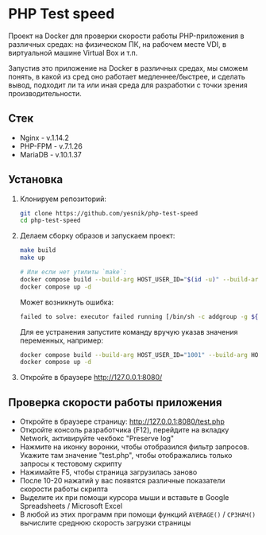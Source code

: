 # PHP Test speed

Проект на Docker для проверки скорости работы PHP-приложения в различных средах: 
на физическом ПК, на рабочем месте VDI, в виртуальной машине Virtual Box и т.п.

Запустив это приложение на Docker в различных средах, мы сможем понять, в какой из сред оно работает медленнее/быстрее,
и сделать вывод, подходит ли та или иная среда для разработки с точки зрения производительности.

## Стек

- Nginx - v.1.14.2
- PHP-FPM - v.7.1.26
- MariaDB - v.10.1.37

## Установка

1. Клонируем репозиторий:
    ```bash
    git clone https://github.com/yesnik/php-test-speed
    cd php-test-speed
    ```
2. Делаем сборку образов и запускаем проект:
    ```bash
    make build
    make up
    
    # Или если нет утилиты `make`:
    docker compose build --build-arg HOST_USER_ID="$(id -u)" --build-arg HOST_GROUP_ID="$(id -g)"
    docker compose up -d
    ```
    Может возникнуть ошибка:
    ```bash
    failed to solve: executor failed running [/bin/sh -c addgroup -g ${HOST_GROUP_ID} --system app]: exit code: 1
    ```
    Для ее устранения запустите команду вручую указав значения переменных, например:
    ```bash
    docker compose build --build-arg HOST_USER_ID="1001" --build-arg HOST_GROUP_ID="1001"
    docker compose up -d
    ```
4. Откройте в браузере http://127.0.0.1:8080/

## Проверка скорости работы приложения

- Откройте в браузере страницу: http://127.0.0.1:8080/test.php
- Откройте консоль разработчика (F12), перейдите на вкладку Network, активируйте чекбокс "Preserve log"
- Нажмите на иконку воронки, чтобы отобразился фильтр запросов. Укажите там значение "test.php", чтобы отображались только запросы к тестовому скрипту
- Нажимайте F5, чтобы страница загрузилась заново
- После 10-20 нажатий у вас появятся различные показатели скорости работы скрипта
- Выделите их при помощи курсора мыши и вставьте в Google Spreadsheets / Microsoft Excel
- В любой из этих программ при помощи функций `AVERAGE()` / `СРЗНАЧ()` вычислите среднюю скорость загрузки страницы
